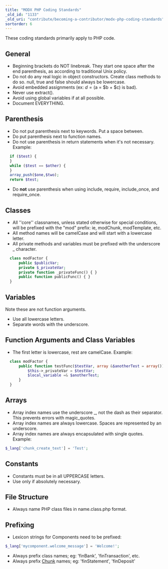 ```yaml
---
title: "MODX PHP Coding Standards"
_old_id: "1133"
_old_uri: "contribute/becoming-a-contributor/modx-php-coding-standards"
sortorder: 6
---
```


These coding standards primarily apply to PHP code.

## General

- Beginning brackets do NOT linebreak. They start one space after the end parenthesis, as according to traditional Unix policy.
- Do not do any real logic in object constructors. Create class methods to do so.
   null, true and false should always be lowercase.
- Avoid embedded assignments (ex: $d = ($a = $b + $c) is bad).
- Never use extract().
- Avoid using global variables if at all possible.
- Document EVERYTHING.

## Parenthesis

- Do not put parenthesis next to keywords. Put a space between.
- Do put parenthesis next to function names.
- Do not use parenthesis in return statements when it's not necessary. Example:

``` php
  if ($test) {
  }
  while ($test == $other) {
  }
  array_push($one,$two);
  return $test;
```

- Do **not** use parenthesis when using include, require, include\_once, and require\_once.

## Classes

- All ''core'' classnames, unless stated otherwise for special conditions, will be prefixed with the "mod" prefix: ie, modChunk, modTemplate, etc.
- All method names will be camelCase and will start with a lowercase letter.
- All private methods and variables must be prefixed with the underscore \_ character.

``` php
  class modFactor {
      public $publicVar;
      private $_privateVar;
      private function _privateFunc() { }
      public function publicFunc() { }
  }
```

## Variables

Note these are not function arguments.

- Use all lowercase letters.
- Separate words with the underscore.

## Function Arguments and Class Variables

- The first letter is lowercase, rest are camelCase. Example:

``` php
  class modFactor {
      public function testFunc($testVar, array &$anotherTest = array()) {
          $this->_privateVar = $testVar;
          $local_variable =& $anotherTest;
      }
  }
```

## Arrays

- Array index names use the underscore \_, not the dash as their separator. This prevents errors with magic\_quotes.
- Array index names are always lowercase. Spaces are represented by an underscore.
- Array index names are always encapsulated with single quotes.
   Example:

``` php
$_lang['chunk_create_text'] = 'Test';
```

## Constants

- Constants must be in all UPPERCASE letters.
- Use only if absolutely necessary.

## File Structure

- Always name PHP class files in name.class.php format.

## Prefixing

- Lexicon strings for Components need to be prefixed:

``` php
$_lang['mycomponent.welcome_message'] = 'Welcome!';
```

- Always prefix class names; eg: 'finBank', 'finTransaction', etc.
- Always prefix [Chunk](building-sites/elements/chunks "Chunks") names; eg: 'finStatement', 'finDeposit'
